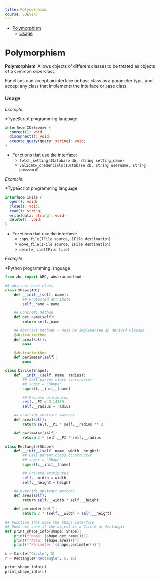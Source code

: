 ```yaml
---
title: Polymorphism
course: SDEV140
---
```


- [Polymorphism](#polymorphism)
  - [Usage](#usage)

# Polymorphism

**Polymorphism**: Allows objects of different classes to be treated as objects of a common superclass.

Functions can accept an interface or base class as a parameter type, and accept any class that implements the interface or base class.

### Usage

_Example_:

\*TypeScript programming language

```typescript
interface IDatabase {
  connect(): void;
  disconnect(): void;
  execute_query(query: string): void;
}
```

- Functions that use the interface:
  - `fetch_setting(IDatabase db, string setting_name)`
  - `validate_credentials(IDatabase db, string username, string password)`

_Example_:

\*TypeScript programming language

```typescript
interface IFile {
  open(): void;
  close(): void;
  read(): string;
  write(data: string): void;
  delete(): void;
}
```

- Functions that use the interface:
  - `copy_file(IFile source, IFile destination)`
  - `move_file(IFile source, IFile destination)`
  - `delete_file(IFile file)`

_Example_:

\*Python programming language

```python
from abc import ABC, abstractmethod

## Abstract base class
class Shape(ABC):
    def __init__(self, name):
        ## Protected attribute
        self._name = name

    ## Concrete method
    def get_name(self):
        return self._name

    ## Abstract methods - must be implemented in derived classes
    @abstractmethod
    def area(self):
        pass

    @abstractmethod
    def perimeter(self):
        pass

class Circle(Shape):
    def __init__(self, name, radius):
        ## Call parent class constructor
        ## super = 'Shape'
        super().__init__(name)

        ## Private attributes
        self.__PI = 3.14159
        self.__radius = radius

    ## Override abstract methods
    def area(self):
        return self.__PI * self.__radius ** 2

    def perimeter(self):
        return 2 * self.__PI * self.__radius

class Rectangle(Shape):
    def __init__(self, name, width, height):
        ## Call parent class constructor
        ## super = 'Shape'
        super().__init__(name)

        ## Private attributes
        self.__width = width
        self.__height = height

    ## Override abstract methods
    def area(self):
        return self.__width * self.__height

    def perimeter(self):
        return 2 * (self.__width + self.__height)
```

```python
## Function that uses the Shape interface
## Does not care if the object is a Circle or Rectangle
def print_shape_info(shape: Shape):
    print(f"Name: {shape.get_name()}")
    print(f"Area: {shape.area()}")
    print(f"Perimeter: {shape.perimeter()}")

c = Circle("Circle", 5)
r = Rectangle("Rectangle", 5, 10)

print_shape_info(c)
print_shape_info(r)
```
